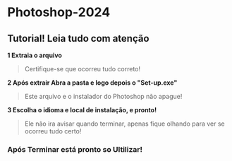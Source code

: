 # Photoshop-2024
## Tutorial! Leia tudo com atenção

**1 Extraia o arquivo**
> Certifique-se que ocorreu tudo correto!

**2 Após extrair Abra a pasta e logo depois o "Set-up.exe"**
> Este arquivo e o instalador do Photoshop não apague!

**3 Escolha o idioma e local de instalação, e pronto!**
> Ele não ira avisar quando terminar, apenas fique olhando para ver se ocorreu tudo certo!

### Após Terminar está pronto so Ultilizar!
